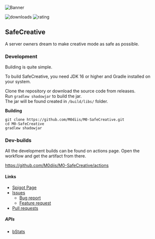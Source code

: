 
<!-- Variables -->

[resourceId]: 106821

[banner]: https://i.imgur.com/TN49lsh.png
[ratingImage]: https://img.shields.io/badge/dynamic/json.svg?color=brightgreen&label=rating&query=%24.rating.average&suffix=%20%2F%205&url=https%3A%2F%2Fapi.spiget.org%2Fv2%2Fresources%2F106821

[downloadsImage]: https://img.shields.io/badge/dynamic/json.svg?color=brightgreen&label=downloads%20%28spigotmc.org%29&query=%24.downloads&url=https%3A%2F%2Fapi.spiget.org%2Fv2%2Fresources%2F106821
[updatedImage]: https://badges.pufler.dev/updated/M0diis/M0-SafeCreative

<!-- End of variables block -->

![Banner][banner]

![downloads][downloadsImage] ![rating][ratingImage]

## SafeCreative
A server owners dream to make creative mode as safe as possible.

### Development
Building is quite simple.

To build SafeCreative, you need JDK 16 or higher and Gradle installed on your system.

Clone the repository or download the source code from releases.  
Run `gradlew shadowjar` to build the jar.  
The jar will be found created in `/build/libs/` folder. 

**Building**
```
git clone https://github.com/M0diis/M0-SafeCreative.git
cd M0-SafeCreative
gradlew shadowjar
```

### Dev-builds

All the development builds can be found on actions page.
Open the workflow and get the artifact from there.

https://github.com/M0diis/M0-SafeCreative/actions

#### Links

- [Spigot Page](https://www.spigotmc.org/resources/106821/)
- [Issues](https://github.com/M0diis/M0-SafeCreative/issues)
  - [Bug report](https://github.com/M0diis/M0-SafeCreative/issues)
  - [Feature request](https://github.com/M0diis/M0-SafeCreative/issues)
- [Pull requests](https://github.com/M0diis/M0-SafeCreative/pulls)

##### APIs
- [bStats](https://github.com/Bastian/bStats)

